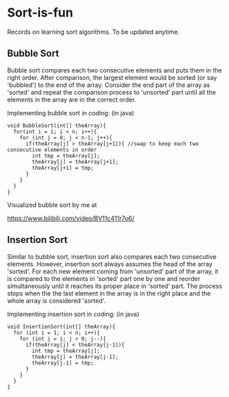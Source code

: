 # Sort-is-fun
Records on learning sort algorithms. To be updated anytime. 

## Bubble Sort
Bubble sort compares each two consecutive elements and puts them in the right order. After comparison, the largest element would be sorted (or say 'bubbled') to the end of the array. Consider the end part of the array as 'sorted' and repeat the comparison process to 'unsorted' part until all the elements in the array are in the correct order. 

Implementing bubble sort in coding: (in java)
```
void BubbleSort(int[] theArray){
  for(int i = 1; i < n; i++){
    for (int j = 0; j < n-1; j++){
      if(theArray[j] > theArray[j+1]){ //swap to keep each two consecutive elements in order
        int tmp = theArray[j];
        theArray[j] = theArray[j+1];
        theArray[j+1] = tmp;
      }
    }
  }
}
```
Visualized bubble sort by me at

https://www.bilibili.com/video/BV11c411r7o6/


## Insertion Sort
Similar to bubble sort, insertion sort also compares each two consecutive elements. However, insertion sort always assumes the head of the array 'sorted'. For each new element coming from 'unsorted' part of the array, it is compared to the elements in 'sorted' part one by one and reorder simultaneously until it reaches its proper place in 'sorted' part. The process stops when the the last element in the array is in the right place and the whole array is considered 'sorted'.

Implementing insertion sort in coding: (in java)
```
void InsertionSort(int[] theArray){
  for (int i = 1; i < n; i++){
    for (int j = i; j > 0; j--){
      if(theArray[j] < theArray[j-1]){
        int tmp = theArray[j];
        theArray[j] = theArray[j-1];
        theArray[j-1] = tmp;
      }
    }
  }
}
```
